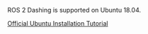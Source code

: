 
ROS 2 Dashing is supported on Ubuntu 18.04.

[Official Ubuntu Installation Tutorial](https://ubuntu.com/tutorials/install-ubuntu-desktop#1-overview)
